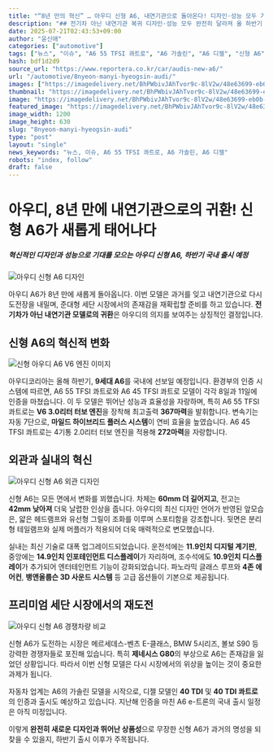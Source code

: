 ```yaml
---
title: "“8년 만의 혁신” … 아우디 신형 A6, 내연기관으로 돌아온다! 디자인·성능 모두 기대감 UP"
description: "## 전기차 아닌 내연기관 복귀 디자인·성능 모두 완전히 달라져 올 하반기 국내 출시 유력 ..."
date: 2025-07-21T02:43:53+09:00
author: "윤신애"
categories: ["automotive"]
tags: ["뉴스", "이슈", "A6 55 TFSI 콰트로", "A6 가솔린", "A6 디젤", "신형 A6", "아우디", "내연기관 세단", "자동차 혁신"]
hash: bdf1d2d9
source_url: "https://www.reportera.co.kr/car/audis-new-a6/"
url: "/automotive/8nyeon-manyi-hyeogsin-audi/"
images: ["https://imagedelivery.net/BhPWbivJAhTvor9c-8lV2w/48e63699-eb0b-4d7e-abcb-6d292d050700/public", "https://imagedelivery.net/BhPWbivJAhTvor9c-8lV2w/d0b56f4d-5b67-4503-ad8d-b2747d3fe700/public", "https://imagedelivery.net/BhPWbivJAhTvor9c-8lV2w/5372c63d-74ca-4f31-ea06-36fbf23d5c00/public", "https://imagedelivery.net/BhPWbivJAhTvor9c-8lV2w/8c48233f-c5d9-476d-7b5b-8dbf2da52b00/public"]
thumbnail: "https://imagedelivery.net/BhPWbivJAhTvor9c-8lV2w/48e63699-eb0b-4d7e-abcb-6d292d050700/public"
image: "https://imagedelivery.net/BhPWbivJAhTvor9c-8lV2w/48e63699-eb0b-4d7e-abcb-6d292d050700/public"
featured_image: "https://imagedelivery.net/BhPWbivJAhTvor9c-8lV2w/48e63699-eb0b-4d7e-abcb-6d292d050700/public"
image_width: 1200
image_height: 630
slug: "8nyeon-manyi-hyeogsin-audi"
type: "post"
layout: "single"
news_keywords: "뉴스, 이슈, A6 55 TFSI 콰트로, A6 가솔린, A6 디젤"
robots: "index, follow"
draft: false
---
```


# 아우디, 8년 만에 내연기관으로의 귀환! 신형 A6가 새롭게 태어나다

##### 혁신적인 디자인과 성능으로 기대를 모으는 아우디 신형 A6, 하반기 국내 출시 예정

![아우디 신형 A6 디자인](https://imagedelivery.net/BhPWbivJAhTvor9c-8lV2w/48e63699-eb0b-4d7e-abcb-6d292d050700/public)


아우디 A6가 8년 만에 새롭게 돌아옵니다. 이번 모델은 과거를 잊고 내연기관으로 다시 도전장을 내밀며, 준대형 세단 시장에서의 존재감을 재확립할 준비를 하고 있습니다. **전기차가 아닌 내연기관 모델로의 귀환**은 아우디의 의지를 보여주는 상징적인 결정입니다.

## 신형 A6의 혁신적 변화

![신형 아우디 A6 V6 엔진 이미지](https://imagedelivery.net/BhPWbivJAhTvor9c-8lV2w/d0b56f4d-5b67-4503-ad8d-b2747d3fe700/public)


아우디코리아는 올해 하반기, **9세대 A6**를 국내에 선보일 예정입니다. 환경부의 인증 시스템에 따르면, A6 55 TFSI 콰트로와 A6 45 TFSI 콰트로 모델이 각각 8일과 11일에 인증을 마쳤습니다. 이 두 모델은 뛰어난 성능과 효율성을 자랑하며, 특히 A6 55 TFSI 콰트로는 **V6 3.0리터 터보 엔진**을 장착해 최고출력 **367마력**을 발휘합니다. 변속기는 자동 7단으로, **마일드 하이브리드 플러스 시스템**이 연비 효율을 높였습니다. A6 45 TFSI 콰트로는 4기통 2.0리터 터보 엔진을 적용해 **272마력**을 자랑합니다.

## 외관과 실내의 혁신

![아우디 신형 A6 외관 디자인](https://imagedelivery.net/BhPWbivJAhTvor9c-8lV2w/5372c63d-74ca-4f31-ea06-36fbf23d5c00/public)


신형 A6는 모든 면에서 변화를 꾀했습니다. 차체는 **60mm 더 길어지고**, 전고는 **42mm 낮아져** 더욱 날렵한 인상을 줍니다. 아우디의 최신 디자인 언어가 반영된 앞모습은, 얇은 헤드램프와 유선형 그릴이 조화를 이루며 스포티함을 강조합니다. 뒷면은 분리형 테일램프와 실제 머플러가 적용되어 더욱 매력적으로 변모했습니다.

실내는 최신 기술로 대폭 업그레이드되었습니다. 운전석에는 **11.9인치 디지털 계기판**, 중앙에는 **14.9인치 인포테인먼트 디스플레이**가 자리하며, 조수석에도 **10.9인치 디스플레이**가 추가되어 엔터테인먼트 기능이 강화되었습니다. 파노라믹 글래스 루프와 **4존 에어컨**, **뱅앤올룹슨 3D 사운드 시스템** 등 고급 옵션들이 기본으로 제공됩니다.

## 프리미엄 세단 시장에서의 재도전

![아우디 신형 A6 경쟁차량 비교](https://imagedelivery.net/BhPWbivJAhTvor9c-8lV2w/8c48233f-c5d9-476d-7b5b-8dbf2da52b00/public)


신형 A6가 도전하는 시장은 메르세데스-벤츠 E-클래스, BMW 5시리즈, 볼보 S90 등 강력한 경쟁자들로 포진해 있습니다. 특히 **제네시스 G80**의 부상으로 A6는 존재감을 잃었던 상황입니다. 따라서 이번 신형 모델은 다시 시장에서의 위상을 높이는 것이 중요한 과제가 됩니다.

자동차 업계는 A6의 가솔린 모델을 시작으로, 디젤 모델인 **40 TDI** 및 **40 TDI 콰트로**의 인증과 출시도 예상하고 있습니다. 지난해 인증을 마친 A6 e-트론의 국내 출시 일정은 아직 미정입니다. 

이렇게 **완전히 새로운 디자인과 뛰어난 상품성**으로 무장한 신형 A6가 과거의 명성을 되찾을 수 있을지, 하반기 출시 이후가 주목됩니다.
